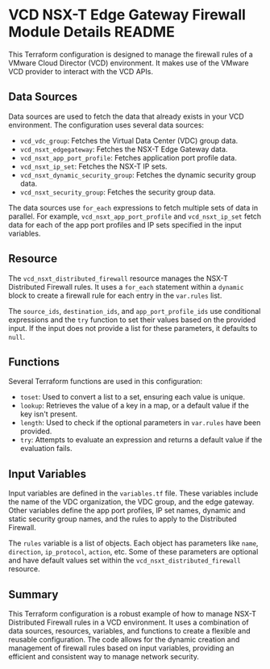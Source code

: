 # VCD NSX-T Edge Gateway Firewall Module Details README

This Terraform configuration is designed to manage the firewall rules of a VMware Cloud Director (VCD) environment. It makes use of the VMware VCD provider to interact with the VCD APIs.

## Data Sources

Data sources are used to fetch the data that already exists in your VCD environment. The configuration uses several data sources:

- `vcd_vdc_group`: Fetches the Virtual Data Center (VDC) group data.
- `vcd_nsxt_edgegateway`: Fetches the NSX-T Edge Gateway data.
- `vcd_nsxt_app_port_profile`: Fetches application port profile data.
- `vcd_nsxt_ip_set`: Fetches the NSX-T IP sets.
- `vcd_nsxt_dynamic_security_group`: Fetches the dynamic security group data.
- `vcd_nsxt_security_group`: Fetches the security group data.

The data sources use `for_each` expressions to fetch multiple sets of data in parallel. For example, `vcd_nsxt_app_port_profile` and `vcd_nsxt_ip_set` fetch data for each of the app port profiles and IP sets specified in the input variables.

## Resource

The `vcd_nsxt_distributed_firewall` resource manages the NSX-T Distributed Firewall rules. It uses a `for_each` statement within a `dynamic` block to create a firewall rule for each entry in the `var.rules` list.

The `source_ids`, `destination_ids`, and `app_port_profile_ids` use conditional expressions and the `try` function to set their values based on the provided input. If the input does not provide a list for these parameters, it defaults to `null`.

## Functions

Several Terraform functions are used in this configuration:

- `toset`: Used to convert a list to a set, ensuring each value is unique.
- `lookup`: Retrieves the value of a key in a map, or a default value if the key isn't present.
- `length`: Used to check if the optional parameters in `var.rules` have been provided.
- `try`: Attempts to evaluate an expression and returns a default value if the evaluation fails.

## Input Variables

Input variables are defined in the `variables.tf` file. These variables include the name of the VDC organization, the VDC group, and the edge gateway. Other variables define the app port profiles, IP set names, dynamic and static security group names, and the rules to apply to the Distributed Firewall.

The `rules` variable is a list of objects. Each object has parameters like `name`, `direction`, `ip_protocol`, `action`, etc. Some of these parameters are optional and have default values set within the `vcd_nsxt_distributed_firewall` resource.

## Summary

This Terraform configuration is a robust example of how to manage NSX-T Distributed Firewall rules in a VCD environment. It uses a combination of data sources, resources, variables, and functions to create a flexible and reusable configuration. The code allows for the dynamic creation and management of firewall rules based on input variables, providing an efficient and consistent way to manage network security.
